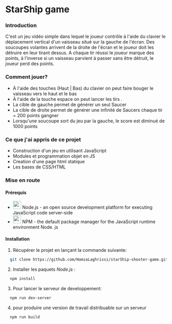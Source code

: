 # StarShip game

### Introduction

C'est un jeu vidéo simple dans lequel le joueur contrôle à l'aide du clavier le déplacement vertical d'un vaisseau situé sur la gauche de l'écran. Des soucoupes volantes arrivent de la droite de l'écran et le joueur doit les détruire en leur tirant dessus. A chaque tir réussi le joueur marque des points, à l'inverse si un vaisseau parvient à passer sans être détruit, le joueur perd des points.

### Comment jouer?

- À l'aide des touches (Haut | Bas) du clavier on peut faire bouger le vaisseau vers le haut et le bas
- À l'aide de la touche espace on peut lancer les tirs .
- La cible de gauche permet de générer un seul Saucer
- La cible de droite permet de générer une infinité de Saucers chaque tir = 200 points gangner
- Lorsqu'une soucoupe sort du jeu par la gauche, le score est diminué de 1000 points

### Ce que j'ai appris de ce projet

- Construction d'un jeu en utilisant JavaScript
- Modules et programmation objet en JS
- Creation d'une page html statique
- Les bases de CSS/HTML

### Mise en route

#### Prérequis

- <img src="https://icon-library.com/images/nodejs-icon/nodejs-icon-7.jpg" width="25">  Node.js - an open source development platform for executing JavaScript code server-side
- <img src="https://seeklogo.com/images/N/npm-logo-01B8642EDD-seeklogo.com.png" width="25">  NPM - the default package manager for the JavaScript runtime environment Node. js

#### Installation

1. Récupérer le projet en lançant la commande suivante:

```bash
  git clone https://github.com/HamzaLaghrissi/starShip-shooter-game.git
```

2. Installer les paquets *Node.js* :

```bash
  npm install
```

3. Pour lancer le serveur de developpement:

```bash
  npm run dev-server
```

4. pour produire une version de travail distribuable sur un serveur

```bash
  npm run build
```
